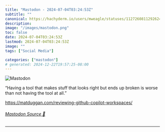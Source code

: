 ```yaml
---
title: "Mastodon - 2024-07-04T03:24:53Z"
subtitle: ""
canonical: https://hachyderm.io/users/mweagle/statuses/112726081129262480
description:
image: "/images/mastodon.png"
toc: false
date: 2024-07-04T03:24:53Z
lastmod: 2024-07-04T03:24:53Z
image: ""
tags: ["Social Media"]

categories: ["mastodon"]
# generated: 2024-12-22T19:57:25-08:00
---
```

![Mastodon](/images/mastodon.png)

<p>“Having a tool that makes stuff that looks right but ends up broken is worse than not having the tool at all.”</p><p><a href="https://matduggan.com/reviewing-github-copilot-workspaces/" target="_blank" rel="nofollow noopener noreferrer" translate="no"><span class="invisible">https://</span><span class="ellipsis">matduggan.com/reviewing-github</span><span class="invisible">-copilot-workspaces/</span></a></p>


###### [Mastodon Source 🐘](https://hachyderm.io/@mweagle/112726081129262480)

___
